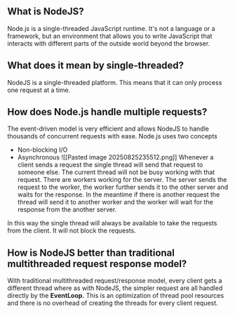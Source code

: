 ## What is NodeJS?
Node.js is a single-threaded JavaScript runtime. It's not a language or a framework, but an environment that allows you to write JavaScript that interacts with different parts of the outside world beyond the browser.

## What does it mean by single-threaded?
NodeJS is a single-threaded platform. This means that it can only process one request at a time.

## How does Node.js handle multiple requests?
The event-driven model is very efficient and allows NodeJS to handle thousands of concurrent requests with ease.
Node.js uses two concepts
- Non-blocking I/O
- Asynchronous
![[Pasted image 20250825235512.png]]
Whenever a client sends a request the single thread will send that request to someone else. The current thread will not be busy working with that request. There are workers working for the server. The server sends the request to the worker, the worker further sends it to the other server and waits for the response. In the meantime if there is another request the thread will send it to another worker and the worker will wait for the response from the another server.

In this way the single thread will always be available to take the requests from the client. It will not block the requests.

## How is NodeJS better than traditional multithreaded request response model?
With traditional multithreaded request/response model, every client gets a different thread where as with NodeJS, the simpler request are all handled directly by the **EventLoop.** This is an optimization of thread pool resources and there is no overhead of creating the threads for every client request.